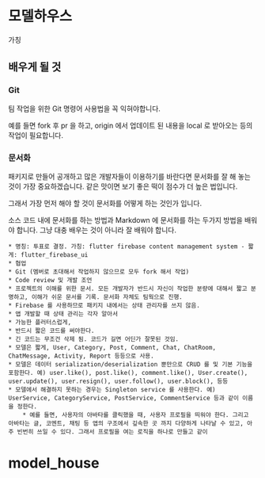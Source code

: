 # 모델하우스

가칭


## 배우게 될 것

### Git

팀 작업을 위한 Git 명령어 사용법을 꼭 익혀야합니다.

예를 들면 fork 후 pr 을 하고, origin 에서 업데이트 된 내용을 local 로 받아오는 등의 작업이 필요합니다.


### 문서화

패키지로 만들어 공개하고 많은 개발자들이 이용하기를 바란다면 문서화를 잘 해 놓는 것이 가장 중요하겠습니다. 같은 맛이면 보기 좋은 떡이 점수가 더 높은 법입니다.

그래서 가장 먼저 해야 할 것이 문서화를 어떻게 하는 것인가 입니다.

소스 코드 내에 문서화를 하는 방법과 Markdown 에 문서화를 하는 두가지 방법을 배워야 합니다. 그냥 대충 배우는 것이 아니라 잘 배워야 합니다.





    * 명칭: 투표로 결정. 가칭: flutter firebase content management system - 짧게: flutter_firebase_ui
    * 협업
    * Git (멤버로 초대해서 작업하지 않으므로 모두 fork 해서 작업)
    * Code review 및 개발 조언
    * 프로젝트의 이해를 위한 문서. 모든 개발자가 반드시 자신이 작업한 분량에 대해서 짧고 분명하고, 이해가 쉬운 문서를 기록. 문서화 자체도 팀웍으로 진행.
    * Firebase 를 사용하므로 패키지 내에서는 상태 관리자를 쓰지 않음.
    * 앱 개발할 때 상태 관리는 각자 알아서
    * 가능한 플러터스럽게,
    * 반드시 짧은 코드를 써야한다.
    * 긴 코드는 무조건 삭제 됨. 코드가 길면 어딘가 잘못된 것임.
    * 모델은 짧게, User, Category, Post, Comment, Chat, ChatRoom, ChatMessage, Activity, Report 등등으로 사용.
    * 모델은 데이터 serialization/deserialization 뿐만으로 CRUD 를 및 기본 기능을 포함한다. 예) user.like(), post.like(), comment.like(), User.create(), user.update(), user.resign(), user.follow(), user.block(), 등등
    * 모델에서 해결하지 못하는 경우는 Singleton service 를 사용한다. 예) UserService, CategoryService, PostService, CommentService 등과 같이 이름을 정한다.
        * 예를 들면, 사용자의 아바타를 클릭했을 때, 사용자 프로필을 띄워야 한다. 그리고 아바타는 글, 코멘트, 채팅 등 앱의 구조에서 깊속한 곳 까지 다양하게 나타날 수 있고, 아주 빈번히 쓰일 수 있다. 그래서 프로필을 여는 로직을 하나로 만들고 같이 

# model_house
